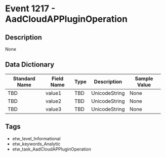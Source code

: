 # Event 1217 - AadCloudAPPluginOperation

## Description
None

## Data Dictionary
|Standard Name|Field Name|Type|Description|Sample Value|
|---|---|---|---|---|
|TBD|value1|TBD|UnicodeString|None|None|
|TBD|value2|TBD|UnicodeString|None|None|
|TBD|value3|TBD|UnicodeString|None|None|

## Tags
* etw_level_Informational
* etw_keywords_Analytic
* etw_task_AadCloudAPPluginOperation